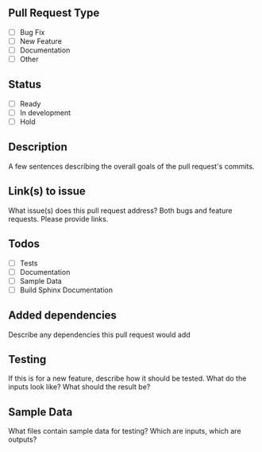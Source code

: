 ## Pull Request Type
 - [ ] Bug Fix
 - [ ] New Feature
 - [ ] Documentation
 - [ ] Other

## Status
 - [ ] Ready
 - [ ] In development
 - [ ] Hold

## Description
A few sentences describing the overall goals of the pull request's commits.

## Link(s) to issue
What issue(s) does this pull request address?  Both bugs and feature requests.
Please provide links.

## Todos
- [ ] Tests
- [ ] Documentation
- [ ] Sample Data
- [ ] Build Sphinx Documentation

## Added dependencies
Describe any dependencies this pull request would add

## Testing
If this is for a new feature, describe how it should be tested.  What do the
inputs look like?  What should the result be?

## Sample Data
What files contain sample data for testing?  Which are inputs, which are
outputs?

